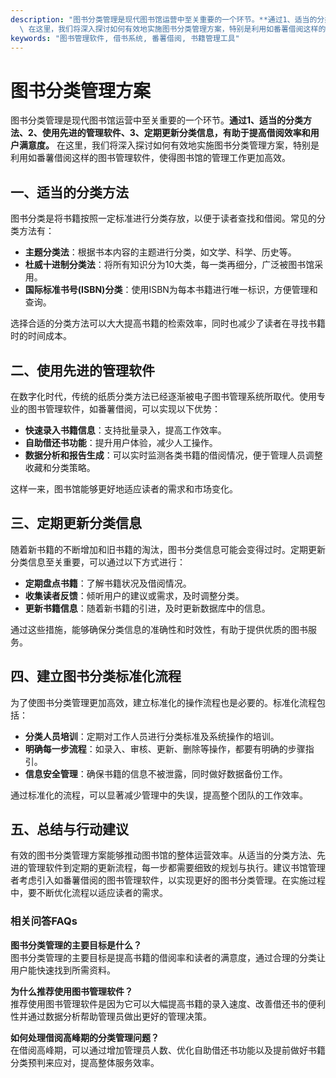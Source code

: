 ```yaml
---
description: "图书分类管理是现代图书馆运营中至关重要的一个环节。**通过1、适当的分类方法、2、使用先进的管理软件、3、定期更新分类信息，有助于提高借阅效率和用户满意度。**\
  \ 在这里，我们将深入探讨如何有效地实施图书分类管理方案，特别是利用如番薯借阅这样的图书管理软件，使得图书馆的管理工作更加高效。"
keywords: "图书管理软件, 借书系统, 番薯借阅, 书籍管理工具"
---
```

# 图书分类管理方案

图书分类管理是现代图书馆运营中至关重要的一个环节。**通过1、适当的分类方法、2、使用先进的管理软件、3、定期更新分类信息，有助于提高借阅效率和用户满意度。** 在这里，我们将深入探讨如何有效地实施图书分类管理方案，特别是利用如番薯借阅这样的图书管理软件，使得图书馆的管理工作更加高效。

## **一、适当的分类方法**

图书分类是将书籍按照一定标准进行分类存放，以便于读者查找和借阅。常见的分类方法有：

- **主题分类法**：根据书本内容的主题进行分类，如文学、科学、历史等。
- **杜威十进制分类法**：将所有知识分为10大类，每一类再细分，广泛被图书馆采用。
- **国际标准书号(ISBN)分类**：使用ISBN为每本书籍进行唯一标识，方便管理和查询。

选择合适的分类方法可以大大提高书籍的检索效率，同时也减少了读者在寻找书籍时的时间成本。

## **二、使用先进的管理软件**

在数字化时代，传统的纸质分类方法已经逐渐被电子图书管理系统所取代。使用专业的图书管理软件，如番薯借阅，可以实现以下优势：

- **快速录入书籍信息**：支持批量录入，提高工作效率。
- **自助借还书功能**：提升用户体验，减少人工操作。
- **数据分析和报告生成**：可以实时监测各类书籍的借阅情况，便于管理人员调整收藏和分类策略。

这样一来，图书馆能够更好地适应读者的需求和市场变化。

## **三、定期更新分类信息**

随着新书籍的不断增加和旧书籍的淘汰，图书分类信息可能会变得过时。定期更新分类信息至关重要，可以通过以下方式进行：

- **定期盘点书籍**：了解书籍状况及借阅情况。
- **收集读者反馈**：倾听用户的建议或需求，及时调整分类。
- **更新书籍信息**：随着新书籍的引进，及时更新数据库中的信息。

通过这些措施，能够确保分类信息的准确性和时效性，有助于提供优质的图书服务。

## **四、建立图书分类标准化流程**

为了使图书分类管理更加高效，建立标准化的操作流程也是必要的。标准化流程包括：

- **分类人员培训**：定期对工作人员进行分类标准及系统操作的培训。
- **明确每一步流程**：如录入、审核、更新、删除等操作，都要有明确的步骤指引。
- **信息安全管理**：确保书籍的信息不被泄露，同时做好数据备份工作。

通过标准化的流程，可以显著减少管理中的失误，提高整个团队的工作效率。

## **五、总结与行动建议**

有效的图书分类管理方案能够推动图书馆的整体运营效率。从适当的分类方法、先进的管理软件到定期的更新流程，每一步都需要细致的规划与执行。建议书馆管理者考虑引入如番薯借阅的图书管理软件，以实现更好的图书分类管理。在实施过程中，要不断优化流程以适应读者的需求。

### 相关问答FAQs

**图书分类管理的主要目标是什么？**  
图书分类管理的主要目标是提高书籍的借阅率和读者的满意度，通过合理的分类让用户能快速找到所需资料。

**为什么推荐使用图书管理软件？**  
推荐使用图书管理软件是因为它可以大幅提高书籍的录入速度、改善借还书的便利性并通过数据分析帮助管理员做出更好的管理决策。

**如何处理借阅高峰期的分类管理问题？**  
在借阅高峰期，可以通过增加管理员人数、优化自助借还书功能以及提前做好书籍分类预判来应对，提高整体服务效率。
